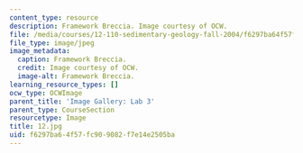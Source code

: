 ```yaml
---
content_type: resource
description: Framework Breccia. Image courtesy of OCW.
file: /media/courses/12-110-sedimentary-geology-fall-2004/f6297ba64f57fc909082f7e14e2505ba_12.jpg
file_type: image/jpeg
image_metadata:
  caption: Framework Breccia.
  credit: Image courtesy of OCW.
  image-alt: Framework Breccia.
learning_resource_types: []
ocw_type: OCWImage
parent_title: 'Image Gallery: Lab 3'
parent_type: CourseSection
resourcetype: Image
title: 12.jpg
uid: f6297ba6-4f57-fc90-9082-f7e14e2505ba
---
```

